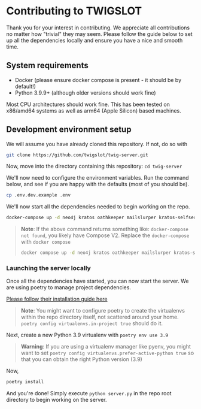 # Contributing to TWIGSLOT

Thank you for your interest in contributing. We appreciate all contributions no matter
how "trivial" they may seem. Please follow the guide below to set up all the dependencies locally and
ensure you have a nice and smooth time.


## System requirements

- Docker (please ensure docker compose is present - it should be by default!)
- Python 3.9.9+ (although older versions should work fine)

Most CPU architectures should work fine. This has been tested on x86/amd64 systems as well as 
arm64 (Apple Silicon) based machines.


## Development environment setup

We will assume you have already cloned this repository. If not, do so with
```bash
git clone https://github.com/twigslot/twig-server.git
```
Now, move into the directory containing this repository: `cd twig-server`

We'll now need to configure the environment variables. Run the command below, and see if you are happy
with the defaults (most of you should be).

```bash
cp .env.dev.example .env
```

We'll now start all the dependencies needed to begin working on the repo.

```bash
docker-compose up -d neo4j kratos oathkeeper mailslurper kratos-selfservice-ui-node
```

> **Note**: If the above command returns something like: `docker-compose not found`,
> you likely have Compose V2. Replace the `docker-compose` with `docker compose`
> ```bash
> docker compose up -d neo4j kratos oathkeeper mailslurper kratos-selfservice-ui-node
> ```


### Launching the server locally

Once all the dependencies have started, you can now start the server.
We are using poetry to manage project dependencies.

[Please follow their installation guide here](https://python-poetry.org/docs/#installation)

> **Note**: You might want to configure poetry to create the virtualenvs within the
> repo directory itself, not scattered around your home. 
> `poetry config virtualenvs.in-project true` should do it.


Next, create a new Python 3.9 virtualenv with `poetry env use 3.9`

> **Warning**: If you are using a virtualenv manager like pyenv, you might want to set
> `poetry config virtualenvs.prefer-active-python true` so that you can obtain
> the right Python version (3.9)

Now,
```bash
poetry install
```

And you're done! Simply execute `python server.py` in the repo root directory to begin
working on the server.